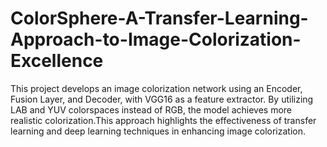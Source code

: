 # ColorSphere-A-Transfer-Learning-Approach-to-Image-Colorization-Excellence
This project develops an image colorization network using an Encoder, Fusion Layer, and Decoder, with VGG16 as a feature extractor. By utilizing LAB and YUV colorspaces instead of RGB, the model achieves more realistic colorization.This approach highlights the effectiveness of transfer learning and deep learning techniques in enhancing image colorization.
